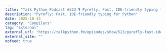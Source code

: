 ```yaml
---
title: "Talk Python Podcast #523 🎙️ Pyrefly: Fast, IDE-friendly typing for Python"
description: "Pyrefly: Fast, IDE-friendly typing for Python"
date: 2025-10-13
category: "Compilers"
tag: "External"
external_url: "https://talkpython.fm/episodes/show/523/pyrefly-fast-ide-friendly-typing-for-python"
external_site: ""
nofeed: true
---
```


